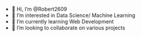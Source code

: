 - 👋 Hi, I’m @Robert2609
- 👀 I’m interested in Data Science/ Machine Learning
- 🌱 I’m currently learning Web Development
- 💞️ I’m looking to collaborate on various projects

<!---
Robert2609/Robert2609 is a ✨ special ✨ repository because its `README.md` (this file) appears on your GitHub profile.
You can click the Preview link to take a look at your changes.
--->
